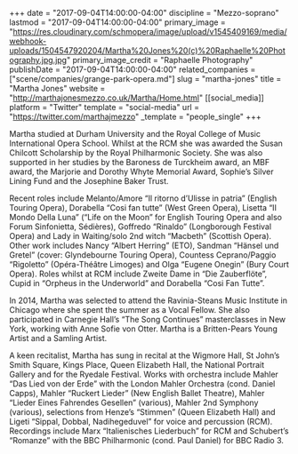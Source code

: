 +++
date = "2017-09-04T14:00:00-04:00"
discipline = "Mezzo-soprano"
lastmod = "2017-09-04T14:00:00-04:00"
primary_image = "https://res.cloudinary.com/schmopera/image/upload/v1545409169/media/webhook-uploads/1504547920204/Martha%20Jones%20(c)%20Raphaelle%20Photography.jpg.jpg"
primary_image_credit = "Raphaelle Photography"
publishDate = "2017-09-04T14:00:00-04:00"
related_companies = ["scene/companies/grange-park-opera.md"]
slug = "martha-jones"
title = "Martha Jones"
website = "http://marthajonesmezzo.co.uk/Martha/Home.html"
[[social_media]]
platform = "Twitter"
template = "social-media"
url = "https://twitter.com/marthajmezzo"
_template = "people_single"
+++

Martha studied at Durham University and the Royal College of Music International Opera School.  Whilst at the RCM she was awarded the Susan Chilcott Scholarship by the Royal Philharmonic Society.  She was also supported in her studies by the Baroness de Turckheim award, an MBF award, the Marjorie and Dorothy Whyte Memorial Award, Sophie’s Silver Lining Fund and the Josephine Baker Trust.   

Recent roles include Melanto/Amore “Il ritorno d’Ulisse in patria” (English Touring Opera), Dorabella “Cosi fan tutte” (West Green Opera),  Lisetta “Il Mondo Della Luna” (“Life on the Moon” for English Touring Opera and also Forum Sinfonietta, Sédières), Goffredo “Rinaldo” (Longborough Festival Opera) and Lady in Waiting/solo 2nd witch “Macbeth” (Scottish Opera).  Other work includes Nancy “Albert Herring” (ETO), Sandman “Hänsel und Gretel” (cover: Glyndebourne Touring Opera), Countess Ceprano/Paggio “Rigoletto” (Opéra-Théâtre Limoges) and Olga “Eugene Onegin” (Bury Court Opera).  Roles whilst at RCM include Zweite Dame in “Die Zauberflöte”, Cupid in “Orpheus in the Underworld” and Dorabella “Cosi Fan Tutte”.   

In 2014, Martha was selected to attend the Ravinia-Steans Music Institute in Chicago where she spent the summer as a Vocal Fellow.  She also participated in Carnegie Hall’s “The Song Continues” masterclasses in New York, working with Anne Sofie von Otter.  Martha is a Britten-Pears Young Artist and a Samling Artist.

A keen recitalist, Martha has sung in recital at the Wigmore Hall, St John’s Smith Square, Kings Place, Queen Elizabeth Hall, the National Portrait Gallery and for the Ryedale Festival.   Works with orchestra include Mahler “Das Lied von der Erde” with the London Mahler Orchestra (cond. Daniel Capps), Mahler “Ruckert Lieder” (New English Ballet Theatre), Mahler “Lieder Eines Fahrendes Gesellen” (various), Mahler 2nd Symphony (various), selections from Henze’s “Stimmen” (Queen Elizabeth Hall) and Ligeti “Sippal, Dobbal, Nadihegeduvel” for voice and percussion (RCM).  Recordings include Marx “Italienisches Liederbuch” for RCM and Schubert’s “Romanze” with the BBC Philharmonic (cond. Paul Daniel) for BBC Radio 3.
